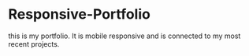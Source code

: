 # Responsive-Portfolio

this is my portfolio. It is mobile responsive and is connected to my most recent projects.